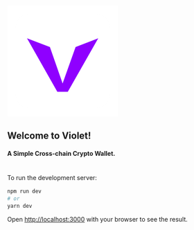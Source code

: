 ![Violet](public/icons/256.png)

## Welcome to Violet!

#### A Simple Cross-chain Crypto Wallet.

#

To run the development server:

```bash
npm run dev
# or
yarn dev
```

Open [http://localhost:3000](http://localhost:3000) with your browser to see the result.
